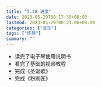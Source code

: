 ```yaml
---
title: "5.28 进度"
date: 2023-05-29T00:17:38+08:00
lastmod: 2023-05-29T00:21:06+08:00
categories: ["音乐"]
tags: ["练琴"]
summary: ""
---
```


- 读完了电子琴使用说明书
- 看完了基础的视频教程
- 完成《圣诞歌》
- 完成《粉刷匠》
